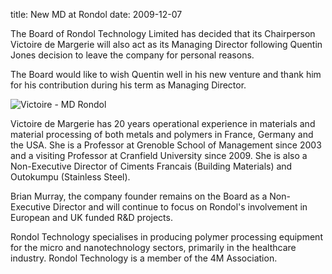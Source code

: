 title: New MD at Rondol
date: 2009-12-07  

<!--break-->
The Board of Rondol Technology Limited  has decided that its Chairperson Victoire de Margerie will also act as its Managing Director following Quentin Jones decision to leave the company for personal reasons.

The Board would like to wish Quentin well in his new venture and thank him for his contribution during his term as Managing Director.  

![Victoire - MD Rondol](/images/victoirecrop.jpg)  

Victoire de Margerie has 20 years operational experience in materials and material processing of both metals and polymers in France, Germany and the USA. She is a Professor at Grenoble School of Management since 2003 and a visiting Professor at Cranfield University since 2009. She is also  a Non-Executive Director of Ciments Francais (Building Materials) and Outokumpu (Stainless Steel).  

Brian Murray, the company founder remains on the Board as a Non- Executive Director and will continue to focus on Rondol's involvement in European and UK funded R&D projects.   

Rondol Technology specialises in producing polymer processing equipment for the micro and nanotechnology sectors, primarily in the healthcare industry. Rondol Technology is a member of the 4M Association.